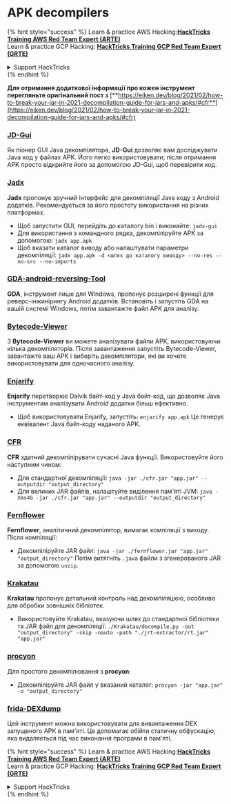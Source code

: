 # APK decompilers

{% hint style="success" %}
Learn & practice AWS Hacking:<img src="../../.gitbook/assets/arte.png" alt="" data-size="line">[**HackTricks Training AWS Red Team Expert (ARTE)**](https://training.hacktricks.xyz/courses/arte)<img src="../../.gitbook/assets/arte.png" alt="" data-size="line">\
Learn & practice GCP Hacking: <img src="../../.gitbook/assets/grte.png" alt="" data-size="line">[**HackTricks Training GCP Red Team Expert (GRTE)**<img src="../../.gitbook/assets/grte.png" alt="" data-size="line">](https://training.hacktricks.xyz/courses/grte)

<details>

<summary>Support HackTricks</summary>

* Check the [**subscription plans**](https://github.com/sponsors/carlospolop)!
* **Join the** 💬 [**Discord group**](https://discord.gg/hRep4RUj7f) or the [**telegram group**](https://t.me/peass) or **follow** us on **Twitter** 🐦 [**@hacktricks\_live**](https://twitter.com/hacktricks\_live)**.**
* **Share hacking tricks by submitting PRs to the** [**HackTricks**](https://github.com/carlospolop/hacktricks) and [**HackTricks Cloud**](https://github.com/carlospolop/hacktricks-cloud) github repos.

</details>
{% endhint %}

**Для отримання додаткової інформації про кожен інструмент перегляньте оригінальний пост з** [**https://eiken.dev/blog/2021/02/how-to-break-your-jar-in-2021-decompilation-guide-for-jars-and-apks/#cfr**](https://eiken.dev/blog/2021/02/how-to-break-your-jar-in-2021-decompilation-guide-for-jars-and-apks/#cfr)

### [JD-Gui](https://github.com/java-decompiler/jd-gui)

Як піонер GUI Java декомпілятора, **JD-Gui** дозволяє вам досліджувати Java код у файлах APK. Його легко використовувати; після отримання APK просто відкрийте його за допомогою JD-Gui, щоб перевірити код.

### [Jadx](https://github.com/skylot/jadx)

**Jadx** пропонує зручний інтерфейс для декомпіляції Java коду з Android додатків. Рекомендується за його простоту використання на різних платформах.

* Щоб запустити GUI, перейдіть до каталогу bin і виконайте: `jadx-gui`
* Для використання з командного рядка, декомпіліруйте APK за допомогою: `jadx app.apk`
* Щоб вказати каталог виводу або налаштувати параметри декомпіляції: `jadx app.apk -d <шлях до каталогу виводу> --no-res --no-src --no-imports`

### [GDA-android-reversing-Tool](https://github.com/charles2gan/GDA-android-reversing-Tool)

**GDA**, інструмент лише для Windows, пропонує розширені функції для реверс-інжинірингу Android додатків. Встановіть і запустіть GDA на вашій системі Windows, потім завантажте файл APK для аналізу.

### [Bytecode-Viewer](https://github.com/Konloch/bytecode-viewer/releases)

З **Bytecode-Viewer** ви можете аналізувати файли APK, використовуючи кілька декомпіляторів. Після завантаження запустіть Bytecode-Viewer, завантажте ваш APK і виберіть декомпілятори, які ви хочете використовувати для одночасного аналізу.

### [Enjarify](https://github.com/Storyyeller/enjarify)

**Enjarify** перетворює Dalvik байт-код у Java байт-код, що дозволяє Java інструментам аналізувати Android додатки більш ефективно.

* Щоб використовувати Enjarify, запустіть: `enjarify app.apk` Це генерує еквівалент Java байт-коду наданого APK.

### [CFR](https://github.com/leibnitz27/cfr)

**CFR** здатний декомпілірувати сучасні Java функції. Використовуйте його наступним чином:

* Для стандартної декомпіляції: `java -jar ./cfr.jar "app.jar" --outputdir "output_directory"`
* Для великих JAR файлів, налаштуйте виділення пам'яті JVM: `java -Xmx4G -jar ./cfr.jar "app.jar" --outputdir "output_directory"`

### [Fernflower](https://github.com/JetBrains/intellij-community/tree/master/plugins/java-decompiler/engine)

**Fernflower**, аналітичний декомпілятор, вимагає компіляції з виходу. Після компіляції:

* Декомпіліруйте JAR файл: `java -jar ./fernflower.jar "app.jar" "output_directory"` Потім витягніть `.java` файли з згенерованого JAR за допомогою `unzip`.

### [Krakatau](https://github.com/Storyyeller/Krakatau)

**Krakatau** пропонує детальний контроль над декомпіляцією, особливо для обробки зовнішніх бібліотек.

* Використовуйте Krakatau, вказуючи шлях до стандартної бібліотеки та JAR файл для декомпіляції: `./Krakatau/decompile.py -out "output_directory" -skip -nauto -path "./jrt-extractor/rt.jar" "app.jar"`

### [procyon](https://github.com/mstrobel/procyon)

Для простого декомпілювання з **procyon**:

* Декомпіліруйте JAR файл у вказаний каталог: `procyon -jar "app.jar" -o "output_directory"`

### [frida-DEXdump](https://github.com/hluwa/frida-dexdump)

Цей інструмент можна використовувати для вивантаження DEX запущеного APK в пам'яті. Це допомагає обійти статичну обфускацію, яка видаляється під час виконання програми в пам'яті.

{% hint style="success" %}
Learn & practice AWS Hacking:<img src="../../.gitbook/assets/arte.png" alt="" data-size="line">[**HackTricks Training AWS Red Team Expert (ARTE)**](https://training.hacktricks.xyz/courses/arte)<img src="../../.gitbook/assets/arte.png" alt="" data-size="line">\
Learn & practice GCP Hacking: <img src="../../.gitbook/assets/grte.png" alt="" data-size="line">[**HackTricks Training GCP Red Team Expert (GRTE)**<img src="../../.gitbook/assets/grte.png" alt="" data-size="line">](https://training.hacktricks.xyz/courses/grte)

<details>

<summary>Support HackTricks</summary>

* Check the [**subscription plans**](https://github.com/sponsors/carlospolop)!
* **Join the** 💬 [**Discord group**](https://discord.gg/hRep4RUj7f) or the [**telegram group**](https://t.me/peass) or **follow** us on **Twitter** 🐦 [**@hacktricks\_live**](https://twitter.com/hacktricks\_live)**.**
* **Share hacking tricks by submitting PRs to the** [**HackTricks**](https://github.com/carlospolop/hacktricks) and [**HackTricks Cloud**](https://github.com/carlospolop/hacktricks-cloud) github repos.

</details>
{% endhint %}
